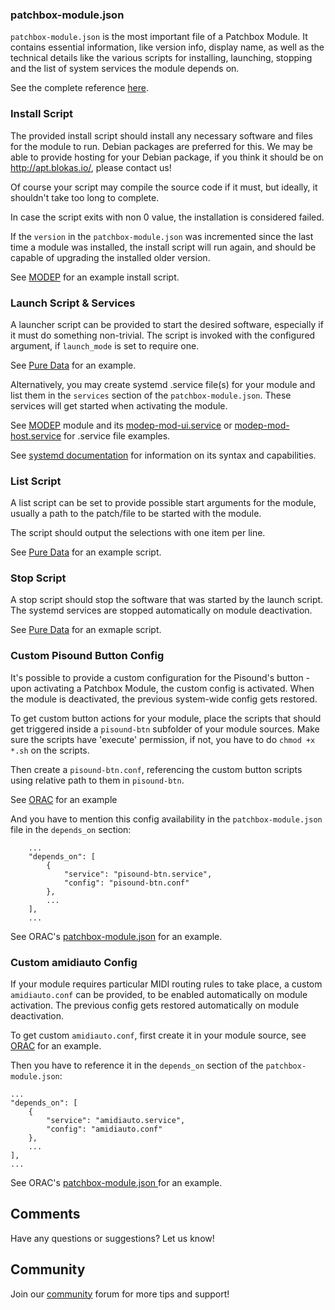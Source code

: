 ### patchbox-module.json

`patchbox-module.json` is the most important file of a Patchbox Module. It contains essential information, like version info, display name, as well as the technical details like the various scripts for installing, launching, stopping and the list of system services the module depends on.

See the complete reference [here](patchbox-module-json.md).

### Install Script
The provided install script should install any necessary software and files for the module to run. Debian packages are preferred for this. We may be able to provide hosting for your Debian package, if you think it should be on <a href="http://apt.blokas.io/" target="_blank">http://apt.blokas.io/</a>, please contact us!

Of course your script may compile the source code if it must, but ideally, it shouldn't take too long to complete.

In case the script exits with non 0 value, the installation is considered failed.

If the `version` in the `patchbox-module.json` was incremented since the last time a module was installed, the install script will run again, and should be capable of upgrading the installed older version.

See <a href="https://github.com/BlokasLabs/patchbox-modules/blob/master/modep/install.sh" target="_blank">MODEP</a> for an example install script.


### Launch Script & Services

A launcher script can be provided to start the desired software, especially if it must do something non-trivial. The script is invoked with the configured argument, if `launch_mode` is set to require one. 

See <a href="https://github.com/BlokasLabs/patchbox-modules/blob/master/puredata/launch.sh" target="_blank">Pure Data</a> for an example.

Alternatively, you may create systemd .service file(s) for your module and list them in the `services` section of the `patchbox-module.json`. These services will get started when activating the module. 

See <a href="https://github.com/BlokasLabs/patchbox-modules/blob/master/modep/patchbox-module.json#L16" target="_blank">MODEP</a> module and its <a href="https://github.com/BlokasLabs/modep-debs/blob/master/modep-mod-ui/modep-mod-ui-1.8.0/debian/modep-mod-ui.service" target="_blank">modep-mod-ui.service</a> or <a href="https://github.com/BlokasLabs/modep-debs/blob/master/modep-mod-host/modep-mod-host-1.8.0/debian/modep-mod-host.service" target="_blank">modep-mod-host.service</a> for .service file examples. 

See <a href="https://www.freedesktop.org/software/systemd/man/systemd.service.html" target="_blank">systemd documentation</a> for information on its syntax and capabilities.

### List Script

A list script can be set to provide possible start arguments for the module, usually a path to the patch/file to be started with the module.

The script should output the selections with one item per line.

See <a href="https://github.com/BlokasLabs/patchbox-modules/blob/master/puredata/list.sh" target="_blank">Pure Data</a> for an example script.

### Stop Script

A stop script should stop the software that was started by the launch script. The systemd services are stopped automatically on module deactivation.

See <a href="https://github.com/BlokasLabs/patchbox-modules/blob/master/puredata/stop.sh" target="_blank">Pure Data</a> for an exmaple script.

### Custom Pisound Button Config

It's possible to provide a custom configuration for the Pisound's button - upon activating a Patchbox Module, the custom config is activated. When the module is deactivated, the previous system-wide config gets restored.

To get custom button actions for your module, place the scripts that should get triggered inside a `pisound-btn` subfolder of your module sources. Make sure the scripts have 'execute' permission, if not, you have to do `chmod +x *.sh` on the scripts.

Then create a `pisound-btn.conf`, referencing the custom button scripts using relative path to them in `pisound-btn`. 

See <a href="https://github.com/BlokasLabs/patchbox-modules/blob/master/orac/pisound-btn.con" target="_blank">ORAC</a> for an example

And you have to mention this config availability in the `patchbox-module.json` file in the `depends_on` section:
```
    ...
    "depends_on": [
        {
            "service": "pisound-btn.service",
            "config": "pisound-btn.conf"
        },
        ...
    ],
    ...
```
See ORAC's <a href="https://github.com/BlokasLabs/patchbox-modules/blob/master/orac/patchbox-module.json#L12" target="_blank">patchbox-module.json</a> for an example.

### Custom amidiauto Config

If your module requires particular MIDI routing rules to take place, a custom `amidiauto.conf` can be provided, to be enabled automatically on module activation. The previous config gets restored
automatically on module deactivation.

To get custom `amidiauto.conf`, first create it in your module source, see <a href= "https://github.com/BlokasLabs/patchbox-modules/blob/master/orac/amidiauto.conf" target="_blank">ORAC</a> for an example.

Then you have to reference it in the `depends_on` section of the `patchbox-module.json`:

```
...
"depends_on": [
    {
        "service": "amidiauto.service",
        "config": "amidiauto.conf"
    },
    ...
],
...
```

See ORAC's <a href="https://github.com/BlokasLabs/patchbox-modules/blob/master/orac/patchbox-module.json#L9" target="_blank"> patchbox-module.json </a> for an example.

## Comments

Have any questions or suggestions? Let us know!

## Community

Join our <a href = "https://community.blokas.io/" target="_blank">community</a> forum for more tips and support! 